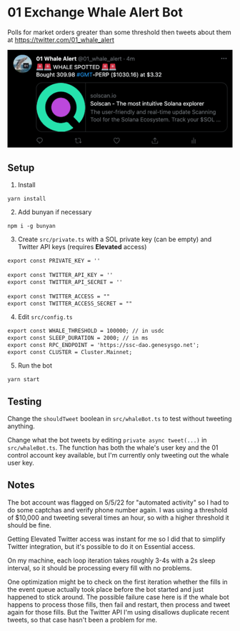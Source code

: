 # 01 Exchange Whale Alert Bot

Polls for market orders greater than some threshold then tweets about them at https://twitter.com/01_whale_alert

![tweet](assets/tweet.png)

## Setup

1. Install
```
yarn install
```

2. Add bunyan if necessary
```
npm i -g bunyan
```

3. Create `src/private.ts` with a SOL private key (can be empty) and Twitter API keys (requires **Elevated** access)
```
export const PRIVATE_KEY = ''

export const TWITTER_API_KEY = ''
export const TWITTER_API_SECRET = ''

export const TWITTER_ACCESS = ""
export const TWITTER_ACCESS_SECRET = ""
```

4. Edit `src/config.ts`
```
export const WHALE_THRESHOLD = 100000; // in usdc
export const SLEEP_DURATION = 2000; // in ms
export const RPC_ENDPOINT = 'https://ssc-dao.genesysgo.net';
export const CLUSTER = Cluster.Mainnet;
```

5. Run the bot
```
yarn start
```

## Testing

Change the `shouldTweet` boolean in `src/whaleBot.ts` to test without tweeting anything.

Change what the bot tweets by editing `private async tweet(...)` in `src/whaleBot.ts`. The function has both the whale's user key and the 01 control account key available, but I'm currently only tweeting out the whale user key.

## Notes

The bot account was flagged on 5/5/22 for "automated activity" so I had to do some captchas and verify phone number again. I was using a threshold of \$10,000 and tweeting several times an hour, so with a higher threshold it should be fine.

Getting Elevated Twitter access was instant for me so I did that to simplify Twitter integration, but it's possible to do it on Essential access.

On my machine, each loop iteration takes roughly 3-4s with a 2s sleep interval, so it should be processing every fill with no problems.

One optimization might be to check on the first iteration whether the fills in the event queue actually took place before the bot started and just happened to stick around. The possible failure case here is if the whale bot happens to process those fills, then fail and restart, then process and tweet again for those fills. But the Twitter API I'm using disallows duplicate recent tweets, so that case hasn't been a problem for me.
